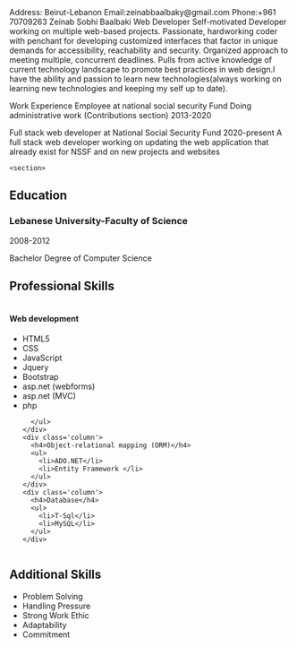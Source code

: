 <title>Zeinab Baalbaki's CV</title>
Address: Beirut-Lebanon
Email:zeinabbaalbaky@gmail.com
Phone:+961 70709263
Zeinab Sobhi Baalbaki
Web Developer
Self-motivated Developer working on multiple web-based projects. Passionate, hardworking coder with penchant for developing customized interfaces that factor in unique demands for accessibility, reachability and security. Organized approach to meeting multiple, concurrent deadlines. Pulls from active knowledge of current technology landscape to promote best practices in web design.I have the ability and passion to learn new technologies(always working on learning new technologies and keeping my self up to date).

Work Experience
Employee at national social security Fund
Doing administrative work (Contributions section) 2013-2020


Full stack web developer at National Social Security Fund
2020-present
A full stack web developer working on updating the web application that already exist for NSSF and on new projects and websites

    <section>
  <h2>Education</h2>
      <article class='course'>
    <div class='title'>
      <h3>Lebanese University-Faculty of Science</h3>
    </div>
    <div class="descrition">
	  <span class="Date">  2008-2012</span>
      <p>Bachelor Degree of Computer Science</p>					
    </div>
  </article>

</section>

<section>
  <h2>Professional Skills</h2>
  <div class='skills'>
    <div class='column'>
      <h4>Web development</h4>
      <ul>
        <li>HTML5</li>
        <li>CSS</li>
        <li>JavaScript</li>
        <li> Jquery</li>
		<li>Bootstrap</li>
		<li>asp.net (webforms)</li>
		<li>asp.net (MVC)</li>
		<li>php</li>
		
      </ul>
    </div>
    <div class='column'>
      <h4>Object-relational mapping (ORM)</h4>
      <ul>
        <li>ADO.NET</li>
        <li>Entity Framework </li>
      </ul>
    </div>
    <div class='column'>
      <h4>Database</h4>
      <ul>
        <li>T-Sql</li>
        <li>MySQL</li>
      </ul>
    </div>
  </div>
</section>

<section>
  <h2>Additional Skills</h2>
  <article>
      <ul class="job-description">
        <li>Problem Solving</li>
        <li>Handling Pressure</li>
        <li>Strong Work Ethic</li>
		<li>Adaptability</li>
		<li>Commitment</li>
      </ul>
    </div>
  </article>
</section>
